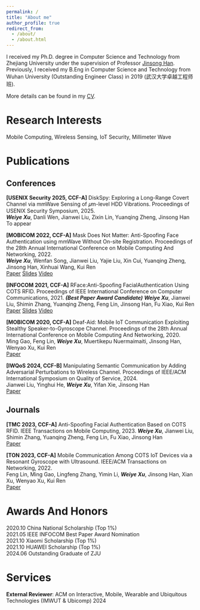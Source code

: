 ```yaml
---
permalink: /
title: "About me"
author_profile: true 
redirect_from: 
  - /about/
  - /about.html
---
```


I received my Ph.D. degree in Computer Science and Technology from Zhejiang University under the supervision of Professor [Jinsong Han](https://person.zju.edu.cn/en/hanjinsong#0). Previously, I received my B.Eng in Computer Science and Technology from Wuhan University (Outstanding Engineer Class) in 2019 (武汉大学卓越工程师班).

More details can be found in my [CV](https://person.zju.edu.cn/en/hanjinsong#0).

Research Interests
======
Mobile Computing, Wireless Sensing, IoT Security, Millimeter Wave


Publications
======

Conferences
------

**[USENIX Security 2025, CCF-A]** DiskSpy: Exploring a Long-Range Covert Channel via mmWave Sensing of 𝜇m-level HDD Vibrations. Proceedings of USENIX Security Symposium, 2025.  
***Weiye Xu***, Danli Wen, Jianwei Liu, Zixin Lin, Yuanqing Zheng, Jinsong Han  
To appear


**[MOBICOM 2022, CCF-A]** Mask Does Not Matter: Anti-Spoofing Face Authentication using mmWave Without On-site Registration. Proceedings of the 28th Annual International Conference on Mobile Computing And
 Networking, 2022.  
***Weiye Xu***, Wenfan Song, Jianwei Liu, Yajie Liu, Xin Cui, Yuanqing Zheng, Jinsong Han, Xinhuai
 Wang, Kui Ren  
 [Paper]()  [Slides]()  [Video]()


**[INFOCOM 2021, CCF-A]** RFace:Anti-Spoofing FacialAuthentication Using COTS RFID. Proceedings of IEEE International Conference on Computer Communications, 2021. ***(Best Paper Award Candidate)***
***Weiye Xu***, Jianwei Liu, Shimin Zhang, Yuanqing Zheng, Feng Lin, Jinsong Han, Fu Xiao, Kui Ren  
[Paper]()  [Slides]()  [Video]()

**[MOBICOM 2020, CCF-A]** Deaf-Aid: Mobile IoT Communication Exploiting Stealthy Speaker-to-Gyroscope Channel. Proceedings of the 28th Annual International Conference on Mobile Computing And Networking, 2020.  
Ming Gao, Feng Lin, ***Weiye Xu***, Muertikepu Nuermaimaiti, Jinsong Han, Wenyao Xu, Kui Ren   
[Paper]() 
 
 **[IWQoS 2024, CCF-B]** Manipulating Semantic Communication by Adding Adversarial Perturbations to Wireless Channel. Proceedings of IEEE/ACM International Symposium on Quality of Service, 2024.    
 Jianwei Liu, Yinghui He, ***Weiye Xu***, Yifan Xie, Jinsong Han   
 [Paper]()

Journals
------
**[TMC 2023, CCF-A]** Anti-Spoofing Facial Authentication Based on COTS RFID. IEEE Transactions on Mobile Computing, 2023.
***Weiye Xu***, Jianwei Liu, Shimin Zhang, Yuanqing Zheng, Feng Lin, Fu Xiao, Jinsong Han    
[Paper]() 

 **[TON 2023, CCF-A]** Mobile Communication Among COTS IoT Devices via a Resonant Gyroscope with Ultrasound. IEEE/ACM Transactions on Networking, 2022.  
 Feng Lin, Ming Gao, Lingfeng Zhang, Yimin Li, ***Weiye Xu***, Jinsong Han, Xian Xu, Wenyao Xu, Kui Ren   
 [Paper]() 

Awards And Honors
======
2020.10 China National Scholarship (Top 1%)    
2021.05 IEEE INFOCOM Best Paper Award Nomination   
2021.10 Xiaomi Scholarship (Top 1%)    
2021.10 HUAWEI Scholarship (Top 1%)    
2024.06 Outstanding Graduate of ZJU

Services
======
**External Reviewer**: ACM on Interactive, Mobile, Wearable and Ubiquitous Technologies (IMWUT & Ubicomp) 2024
